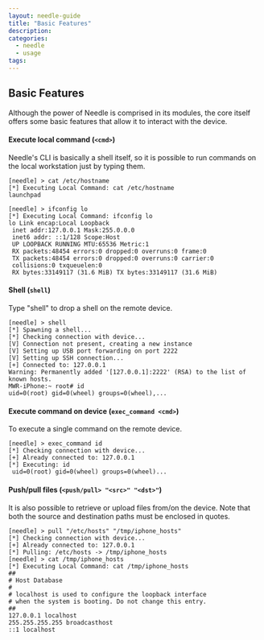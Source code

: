 ```yaml
---
layout: needle-guide
title: "Basic Features"
description: 
categories:
  - needle
  - usage
tags:
---
```



## Basic Features


Although the power of Needle is comprised in its modules, the core itself offers some basic features that allow it to interact with the device.

 
#### Execute local command (`<cmd>`)
 
Needle's CLI is basically a shell itself, so it is possible to run commands on the local workstation just by typing them.

```
[needle] > cat /etc/hostname
[*] Executing Local Command: cat /etc/hostname
launchpad

[needle] > ifconfig lo
[*] Executing Local Command: ifconfig lo
lo Link encap:Local Loopback 
 inet addr:127.0.0.1 Mask:255.0.0.0
 inet6 addr: ::1/128 Scope:Host
 UP LOOPBACK RUNNING MTU:65536 Metric:1
 RX packets:48454 errors:0 dropped:0 overruns:0 frame:0
 TX packets:48454 errors:0 dropped:0 overruns:0 carrier:0
 collisions:0 txqueuelen:0 
 RX bytes:33149117 (31.6 MiB) TX bytes:33149117 (31.6 MiB)
 ```


#### Shell (`shell`)

Type "shell" to drop a shell on the remote device.

```
[needle] > shell
[*] Spawning a shell...
[*] Checking connection with device...
[V] Connection not present, creating a new instance
[V] Setting up USB port forwarding on port 2222
[V] Setting up SSH connection...
[+] Connected to: 127.0.0.1
Warning: Permanently added '[127.0.0.1]:2222' (RSA) to the list of known hosts.
MWR-iPhone:~ root# id
uid=0(root) gid=0(wheel) groups=0(wheel),...
```


#### Execute command on device (`exec_command <cmd>`)

To execute a single command on the remote device.

```
[needle] > exec_command id
[*] Checking connection with device...
[+] Already connected to: 127.0.0.1
[*] Executing: id
 uid=0(root) gid=0(wheel) groups=0(wheel)...
```



#### Push/pull files (```<push/pull> "<src>" "<dst>"```)

It is also possible to retrieve or upload files from/on the device. Note that both the source and destination paths must be enclosed in quotes.

```
[needle] > pull "/etc/hosts" "/tmp/iphone_hosts"
[*] Checking connection with device...
[+] Already connected to: 127.0.0.1
[*] Pulling: /etc/hosts -> /tmp/iphone_hosts
[needle] > cat /tmp/iphone_hosts
[*] Executing Local Command: cat /tmp/iphone_hosts
##
# Host Database
#
# localhost is used to configure the loopback interface
# when the system is booting. Do not change this entry.
##
127.0.0.1 localhost
255.255.255.255 broadcasthost
::1 localhost
```
